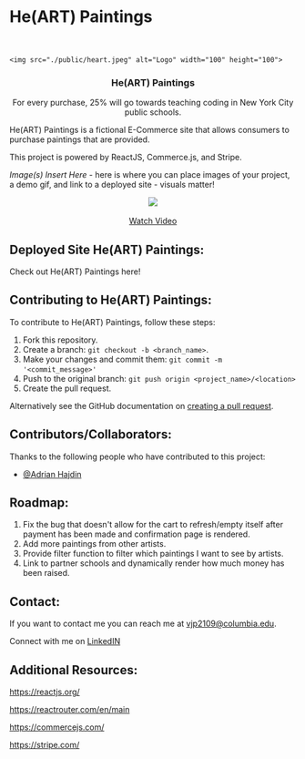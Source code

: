 # He(ART) Paintings

<!--- These are examples. See https://shields.io for others or to customize this set of shields. You might want to include dependencies, project status and licence info here --->

<!-- PROJECT LOGO -->
<br />
<p align="center">

    <img src="./public/heart.jpeg" alt="Logo" width="100" height="100">

  <h3 align="center">He(ART) Paintings</h3>

  <p align="center">
    For every purchase, 25% will go towards teaching coding in New York City public schools.
    <br />

He(ART) Paintings is a fictional E-Commerce site that allows consumers to purchase paintings that are provided.

This project is powered by ReactJS, Commerce.js, and Stripe.

<!-- PROJECT DEMO GIF, AND IMAGES SHOULD BE PUT HERE -->

_</b> Image(s) Insert Here_ </b> - here is where you can place images of your project, a demo gif, and link to a deployed site - visuals matter!

<p align=‘center’/>
<p align='center'><a href="https://www.loom.com/share/04d6c8482c7341fb9b423d10f0bea30b"> <img style="max-width:300px" src="https://cdn.loom.com/sessions/thumbnails/04d6c8482c7341fb9b423d10f0bea30b-with-play.gif"> </br> <p align='center'> Watch Video</p> </a> </p>

## Deployed Site He(ART) Paintings:

Check out He(ART) Paintings here!

<!--- You can link to the deployed site, or a link to the demo recording, or etc. here --->

## Contributing to He(ART) Paintings:

<!--- If your README is long or you have some specific process or steps you want contributors to follow, consider creating a separate CONTRIBUTING.md file--->

To contribute to He(ART) Paintings, follow these steps:

1. Fork this repository.
2. Create a branch: `git checkout -b <branch_name>`.
3. Make your changes and commit them: `git commit -m '<commit_message>'`
4. Push to the original branch: `git push origin <project_name>/<location>`
5. Create the pull request.

Alternatively see the GitHub documentation on [creating a pull request](https://help.github.com/en/github/collaborating-with-issues-and-pull-requests/creating-a-pull-request).

## Contributors/Collaborators:

Thanks to the following people who have contributed to this project:

- [@Adrian Hajdin](https://github.com/adrianhajdin)

## Roadmap:

<!--- This is also a place to share any edge cases you're working on, any current limitations of the project currently and future rollouts  --->

1. Fix the bug that doesn't allow for the cart to refresh/empty itself after payment has been made and confirmation page is rendered.
2. Add more paintings from other artists.
3. Provide filter function to filter which paintings I want to see by artists.
4. Link to partner schools and dynamically render how much money has been raised.

## Contact:

<!--- You can add in your linkedin, medium, stack overflow, dev.to account, etc. here --->

If you want to contact me you can reach me at <vjp2109@columbia.edu>.

Connect with me on <a href="/linkedin.com/in/vaughnpole">LinkedIN</a>

## Additional Resources:

https://reactjs.org/

https://reactrouter.com/en/main

https://commercejs.com/

https://stripe.com/
